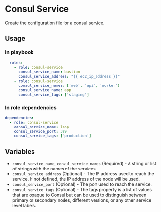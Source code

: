 # Consul Service

Create the configuration file for a consul service.

## Usage

### In playbook

```yaml
  roles:
    - role: consul-service
      consul_service_name: bastion
      consul_service_address: "{{ ec2_ip_address }}"
    - role: consul-service
      consul_service_names: ['web', 'api', 'worker']
      consul_service_name: app
      consul_service_tags: ['staging']
```

### In role dependencies

```yaml
dependencies:
  - role: consul-service
    consul_service_name: ldap
    consul_service_port: 389
    consul_service_tags: ['production']
```

## Variables

* `consul_service_name`, `consul_service_names` (Required) - A string or list of strings with the names of the services.
* `consul_service_address` (Optional) - The IP address used to reach the service. If not defined, the IP address of the node will be used.
* `consul_service_port` (Optional) - The port used to reach the service.
* `consul_service_tags` (Optional) - The tags property is a list of values that are opaque to Consul but can be used to distinguish between primary or secondary nodes, different versions, or any other service level labels.
